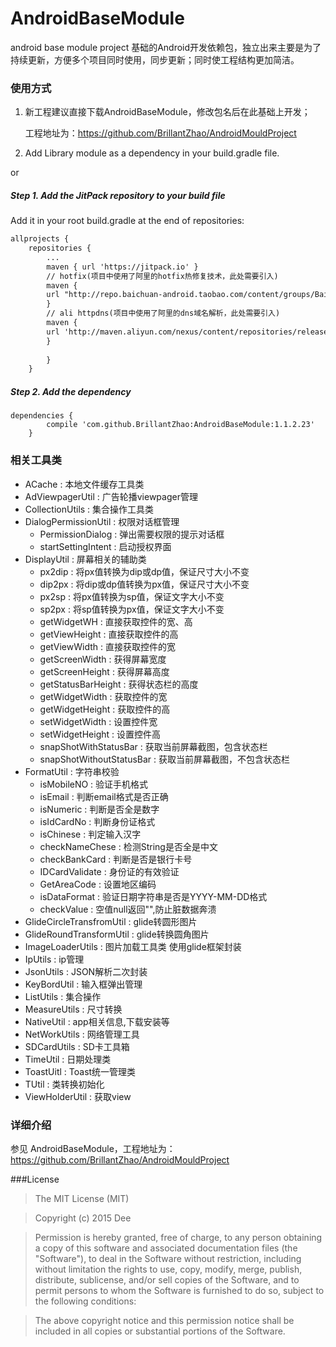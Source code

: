# AndroidBaseModule
android base module project
基础的Android开发依赖包，独立出来主要是为了持续更新，方便多个项目同时使用，同步更新；同时使工程结构更加简洁。

### 使用方式

1)  新工程建议直接下载AndroidBaseModule，修改包名后在此基础上开发；
    
    工程地址为：https://github.com/BrillantZhao/AndroidMouldProject

2) Add Library module as a dependency in your build.gradle file.

or

##### Step 1. Add the JitPack repository to your build file 

Add it in your root build.gradle at the end of repositories:
```xml
allprojects {
    repositories {
		...
		maven { url 'https://jitpack.io' }
		// hotfix(项目中使用了阿里的hotfix热修复技术，此处需要引入)
        maven {
        url "http://repo.baichuan-android.taobao.com/content/groups/BaichuanRepositories"
        }
        // ali httpdns(项目中使用了阿里的dns域名解析，此处需要引入)
        maven {
        url 'http://maven.aliyun.com/nexus/content/repositories/releases/'
        }
			
	    }
	}
```
##### Step 2. Add the dependency

    dependencies {
	        compile 'com.github.BrillantZhao:AndroidBaseModule:1.1.2.23'
	    }
	
### 相关工具类
 - ACache : 本地文件缓存工具类
 - AdViewpagerUtil : 广告轮播viewpager管理
 - CollectionUtils : 集合操作工具类
 - DialogPermissionUtil : 权限对话框管理
   - PermissionDialog : 弹出需要权限的提示对话框
   - startSettingIntent : 启动授权界面
 - DisplayUtil : 屏幕相关的辅助类
   - px2dip : 将px值转换为dip或dp值，保证尺寸大小不变
   - dip2px : 将dip或dp值转换为px值，保证尺寸大小不变
   - px2sp : 将px值转换为sp值，保证文字大小不变
   - sp2px : 将sp值转换为px值，保证文字大小不变
   - getWidgetWH : 直接获取控件的宽、高
   - getViewHeight : 直接获取控件的高
   - getViewWidth : 直接获取控件的宽
   - getScreenWidth : 获得屏幕宽度
   - getScreenHeight : 获得屏幕高度
   - getStatusBarHeight : 获得状态栏的高度
   - getWidgetWidth : 获取控件的宽
   - getWidgetHeight : 获取控件的高
   - setWidgetWidth : 设置控件宽  
   - setWidgetHeight : 设置控件高  
   - snapShotWithStatusBar : 获取当前屏幕截图，包含状态栏 
   - snapShotWithoutStatusBar : 获取当前屏幕截图，不包含状态栏  
 - FormatUtil : 字符串校验
   - isMobileNO :  验证手机格式
   - isEmail :  判断email格式是否正确
   - isNumeric :  判断是否全是数字
   - isIdCardNo :  判断身份证格式
   - isChinese :  判定输入汉字
   - checkNameChese :  检测String是否全是中文
   - checkBankCard :  判断是否是银行卡号
   - IDCardValidate : 身份证的有效验证
   - GetAreaCode : 设置地区编码
   - isDataFormat : 验证日期字符串是否是YYYY-MM-DD格式
   - checkValue : 空值null返回"",防止脏数据奔溃
 - GlideCircleTransfromUtil : glide转圆形图片
 - GlideRoundTransformUtil : glide转换圆角图片
 - ImageLoaderUtils : 图片加载工具类 使用glide框架封装
 - IpUtils : ip管理
 - JsonUtils : JSON解析二次封装
 - KeyBordUtil : 输入框弹出管理
 - ListUtils : 集合操作
 - MeasureUtils : 尺寸转换
 - NativeUtil : app相关信息,下载安装等
 - NetWorkUtils : 网络管理工具
 - SDCardUtils : SD卡工具箱
 - TimeUtil : 日期处理类
 - ToastUitl : Toast统一管理类
 - TUtil : 类转换初始化
 - ViewHolderUtil : 获取view
	       
### 详细介绍

参见 AndroidBaseModule，工程地址为：https://github.com/BrillantZhao/AndroidMouldProject


###License
>The MIT License (MIT)

>Copyright (c) 2015 Dee

>Permission is hereby granted, free of charge, to any person obtaining a copy
of this software and associated documentation files (the "Software"), to deal
in the Software without restriction, including without limitation the rights
to use, copy, modify, merge, publish, distribute, sublicense, and/or sell
copies of the Software, and to permit persons to whom the Software is
furnished to do so, subject to the following conditions:

>The above copyright notice and this permission notice shall be included in all
copies or substantial portions of the Software.